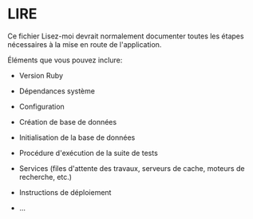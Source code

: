 # <a name="readme"></a>LIRE

Ce fichier Lisez-moi devrait normalement documenter toutes les étapes nécessaires à la mise en route de l'application.

Éléments que vous pouvez inclure:

* Version Ruby

* Dépendances système

* Configuration

* Création de base de données

* Initialisation de la base de données

* Procédure d'exécution de la suite de tests

* Services (files d'attente des travaux, serveurs de cache, moteurs de recherche, etc.)

* Instructions de déploiement

* ...
